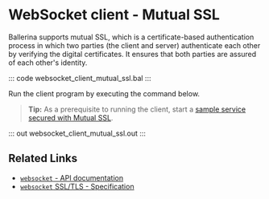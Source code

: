 # WebSocket client - Mutual SSL

Ballerina supports mutual SSL, which is a certificate-based authentication process in which two parties (the client and server) authenticate each other by verifying the digital certificates. It ensures that both parties are assured of each other's identity.

::: code websocket_client_mutual_ssl.bal :::

Run the client program by executing the command below.

>**Tip:** As a prerequisite to running the client, start a [sample service secured with Mutual SSL](/learn/by-example/websocket-service-mutual-ssl/).

::: out websocket_client_mutual_ssl.out :::

## Related Links
- [`websocket` - API documentation](https://lib.ballerina.io/ballerina/websocket/latest)
- [`websocket` SSL/TLS - Specification](/spec/websocket/#5-securing-the-websocket-connections)

